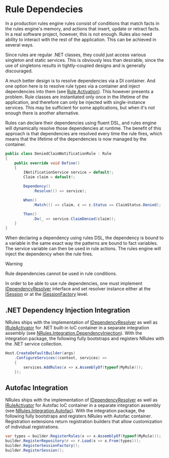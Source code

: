 # Rule Dependecies

In a production rules engine rules consist of conditions that match facts in the rules engine's memory, and actions that insert, update or retract facts.
In a real software project, however, this is not enough. Rules also need ability to interact with the rest of the application. This can be achieved in several ways. 

Since rules are regular .NET classes, they could just access various singleton and static services. This is obviously less than desirable, since the use of singletons results in tightly-coupled designs and is generally discouraged.

A much better design is to resolve dependencies via a DI container. And one option here is to resolve rule types via a container and inject dependencies into them (see [Rule Activation](fluent-rules-loading.md#rule-activation)).
This however presents a problem. Rule classes are instantiated only once in the lifetime of the application, and therefore can only be injected with single-instance services. This may be sufficient for some applications, but when it's not enough there is another alternative.

Rules can declare their dependencies using fluent DSL, and rules engine will dynamically resolve those dependencies at runtime.
The benefit of this approach is that dependencies are resolved every time the rule fires, which means that the lifetime of the dependencies is now managed by the container.

```c#
public class DeniedClaimNotificationRule : Rule
{
    public override void Define()
    {
        INotificationService service = default!;
        Claim claim = default!;

        Dependency()
            .Resolve(() => service);

        When()
            .Match(() => claim, c => c.Status == ClaimStatus.Denied);

        Then()
            .Do(_ => service.ClaimDenied(claim));
    }
}
```

When declaring a dependency using rules DSL, the dependency is bound to a variable in the same exact way the patterns are bound to fact variables.
The service variable can then be used in rule actions. The rules engine will inject the dependency when the rule fires.

> [!WARNING]
> Rule dependencies cannot be used in rule conditions.

In order to be able to use rule dependencies, one must implement [IDependencyResolver](xref:NRules.Extensibility.IDependencyResolver) interface and set resolver instance either at the [ISession](xref:NRules.ISession) or at the [ISessionFactory](xref:NRules.ISessionFactory) level.

## .NET Dependency Injection Integration
NRules ships with the implementation of [IDependencyResolver](xref:NRules.Extensibility.IDependencyResolver) as well as [IRuleActivator](xref:NRules.Fluent.IRuleActivator) for .NET built-in IoC container in a separate integration assembly (see [NRules.Integration.DependencyInjection](xref:NRules.Integration.DependencyInjection)).
With the integration package, the following fully bootstraps and registers NRules with the .NET service collection. 

```c#
Host.CreateDefaultBuilder(args)  
    .ConfigureServices((context, services) =>
    {
        services.AddRules(x => x.AssemblyOf(typeof(MyRule)));
    });
```

## Autofac Integration
NRules ships with the implementation of [IDependencyResolver](xref:NRules.Extensibility.IDependencyResolver) as well as [IRuleActivator](xref:NRules.Fluent.IRuleActivator) for Autofac IoC container in a separate integration assembly (see [NRules.Integration.Autofac](xref:NRules.Integration.Autofac)).
With the integration package, the following fully bootstraps and registers NRules with Autofac container. Registration extensions return registration builders that allow customization of individual registrations.

```c#
var types = builder.RegisterRules(x => x.AssemblyOf(typeof(MyRule)));
builder.RegisterRepository(r => r.Load(x => x.From(types)));
builder.RegisterSessionFactory();
builder.RegisterSession();
```

